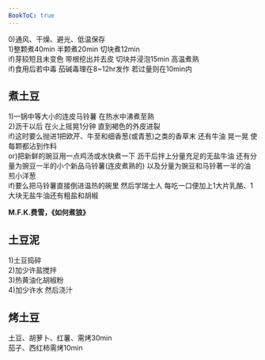 ```yaml
---
BookToC: true
---
```


0)通风、干燥、避光、低温保存  
1)整颗煮40min 半颗煮20min 切块煮12min  
if)芽较短且未变色 带根挖出并去皮 切块并浸泡15min 高温煮熟  
if)食用后若中毒 茄碱毒理在8~12hr发作 若过量则在10min内

## 煮土豆

1)一锅中等大小的连皮马铃薯 在热水中沸煮至熟  
2)沥干以后 在火上摇晃1分钟 直到褐色的外皮进裂  
if)这时要么抛进1把欧芹、牛至和细香葱(或青葱)之类的香草末 还有牛油 晃一晃 使每颗都沾到作料  
or)把新鲜的豌豆用一点鸡汤或水快煮一下 沥干后拌上分量充足的无盐牛油 还有分量为豌豆一半的小个新品马铃薯(连皮煮熟的) 以及分量为豌豆和马铃著一半的油煎小洋葱  
if)要么把马铃薯直接倒进温热的碗里 然后学瑞士人 每吃一口便加上1大片乳酪、1大块无盐牛油还有粗盐和胡椒

**M.F.K.费雪，《如何煮狼》**

## 土豆泥

1)土豆捣碎  
2)加少许盐搅拌  
3)热黄油化胡椒粉  
4)加少许水 然后浇汁

## 烤土豆

土豆、胡萝卜、红薯、需烤30min  
茄子、西红柿需烤10min
